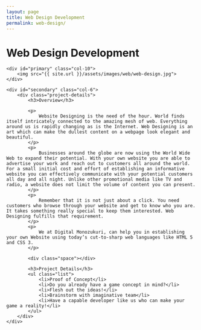 ```yaml
---
layout: page
title: Web Design Development
permalink: web-design/
---
```


<div class="page-header">
	<h1 class="page-title">Web Design Development</h1>
</div>

<div id="main" class="row">
		
	<div id="primary" class="col-10">	
		<img src="{{ site.url }}/assets/images/web/web-design.jpg">
	</div>
			      		
	<div id="secondary" class="col-6">  			
		<div class="project-details">
			<h3>Overview</h3>

			<p>
				Website Designing is the need of the hour. World finds itself intricately connected to the amazing mesh of web. Everything around us is rapidly changing as is the Internet. Web Designing is an art which can make the dullest content on a webpage look elegant and beautiful.
			</p>
			<p>
				Businesses around the globe are now using the World Wide Web to expand their potential. With your own website you are able to advertise your work and reach out to customers all around the world. For a small initial cost and effort of establishing an informative website you can effectively communicate with your potential customers all day and all night. Unlike other promotional media like TV and radio, a website does not limit the volume of content you can present.
			</p>
			<p>
				Remember that it is not just about a click. You need customers who browse through your website and get to know who you are. It takes something really special to keep them interested. Web Designing fulfills that requirement.
			</p>
			<p>
				We at Digital Monozukuri, can help you in establishing your own Website using today’s cut-to-sharp web languages like HTML 5 and CSS 3.
			</p>			
				      			
			<div class="space"></div>
				      			
  			<h3>Project Details</h3>
  			<ul class="list">
  				<li>Proof of Concept</li> 
				<li>Do you already have a game concept in mind?</li> 
				<li>Flesh out the ideas!</li> 
				<li>Brainstorm with imaginative team</li> 
				<li>Have a capable developer like us who can make your game a reality!</li> 
  			</ul>		      			
		</div>	      			
	</div>
</div>
